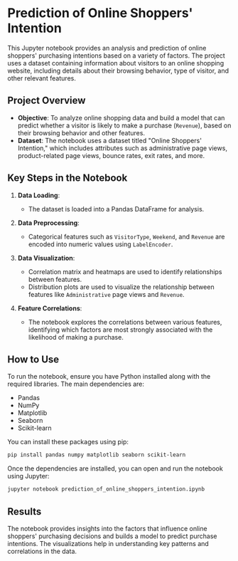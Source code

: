 
# Prediction of Online Shoppers' Intention

This Jupyter notebook provides an analysis and prediction of online shoppers' purchasing intentions based on a variety of factors. The project uses a dataset containing information about visitors to an online shopping website, including details about their browsing behavior, type of visitor, and other relevant features.

## Project Overview

- **Objective**: To analyze online shopping data and build a model that can predict whether a visitor is likely to make a purchase (`Revenue`), based on their browsing behavior and other features.
- **Dataset**: The notebook uses a dataset titled "Online Shoppers' Intention," which includes attributes such as administrative page views, product-related page views, bounce rates, exit rates, and more.

## Key Steps in the Notebook

1. **Data Loading**:
   - The dataset is loaded into a Pandas DataFrame for analysis.
  
2. **Data Preprocessing**:
   - Categorical features such as `VisitorType`, `Weekend`, and `Revenue` are encoded into numeric values using `LabelEncoder`.
  
3. **Data Visualization**:
   - Correlation matrix and heatmaps are used to identify relationships between features.
   - Distribution plots are used to visualize the relationship between features like `Administrative` page views and `Revenue`.
  
4. **Feature Correlations**:
   - The notebook explores the correlations between various features, identifying which factors are most strongly associated with the likelihood of making a purchase.

## How to Use

To run the notebook, ensure you have Python installed along with the required libraries. The main dependencies are:

- Pandas
- NumPy
- Matplotlib
- Seaborn
- Scikit-learn

You can install these packages using pip:

```bash
pip install pandas numpy matplotlib seaborn scikit-learn
```

Once the dependencies are installed, you can open and run the notebook using Jupyter:

```bash
jupyter notebook prediction_of_online_shoppers_intention.ipynb
```

## Results

The notebook provides insights into the factors that influence online shoppers' purchasing decisions and builds a model to predict purchase intentions. The visualizations help in understanding key patterns and correlations in the data.

